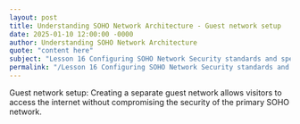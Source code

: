 ```yaml
---
layout: post
title: Understanding SOHO Network Architecture - Guest network setup
date: 2025-01-10 12:00:00 -0000
author: Understanding SOHO Network Architecture
quote: "content here"
subject: "Lesson 16 Configuring SOHO Network Security standards and specifications"
permalink: "/Lesson 16 Configuring SOHO Network Security standards and specifications/Understanding SOHO Network Architecture/Understanding SOHO Network Architecture - Guest network setup"
---
```


Guest network setup: Creating a separate guest network allows visitors to access the internet without compromising the security of the primary SOHO network.
